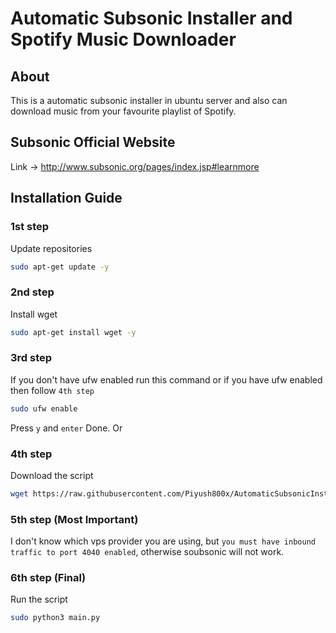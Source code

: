 
# Automatic Subsonic Installer and Spotify Music Downloader
## About
This is a automatic subsonic installer in ubuntu server and also can download music from your favourite playlist of Spotify.

####
## Subsonic Official Website
Link -> http://www.subsonic.org/pages/index.jsp#learnmore

## Installation Guide
### 1st step
Update repositories
```bash
sudo apt-get update -y
```
### 2nd step
Install wget
```bash
sudo apt-get install wget -y
```
### 3rd step
If you don't have ufw enabled run this command or if you have ufw enabled then follow `4th step`
```bash
sudo ufw enable
```
Press `y` and `enter` Done.
Or


### 4th step
Download the script
```bash
wget https://raw.githubusercontent.com/Piyush800x/AutomaticSubsonicInstaller/main/main.py
```

### 5th step (Most Important)
I don't know which vps provider you are using, but `you must have inbound traffic to port 4040 enabled`, otherwise soubsonic will not work.

### 6th step (Final)
Run the script
```bash
sudo python3 main.py
```
